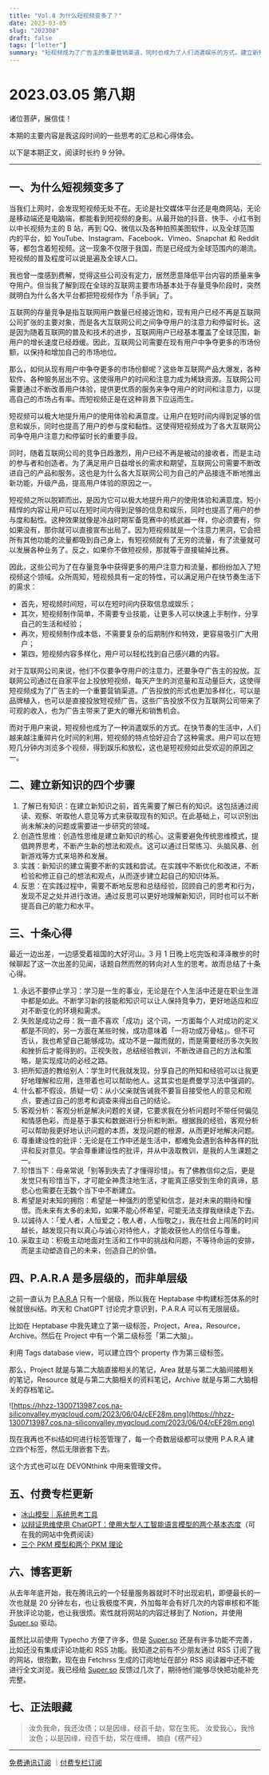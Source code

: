 ```yaml
---
title: "Vol.8 为什么短视频变多了？"
date: 2023-03-05
slug: "202308"
draft: false
tags: ["letter"]
summary: "短视频成为了广告主的重要营销渠道，同时也成为了人们消遣娱乐的方式。建立新知识需要了解已有知识、创造性思维、实践和反思。十条心得包括不断学习、正视失败、分享知识、质疑假设、客观分析、尊重批评、珍惜当下、心怀希望、以诚待人和采取主动。P.A.R.A 可以有无限层级，可以在笔记管理和文件管理中使用。"
---
```


# 2023.03.05 第八期

诸位菩萨，展信佳！

本期的主要内容是我这段时间的一些思考的汇总和心得体会。

以下是本期正文，阅读时长约 9 分钟。

---

## 一、为什么短视频变多了

当我们上网时，会发现短视频无处不在。无论是社交媒体平台还是电商网站，无论是移动端还是电脑端，都能看到短视频的身影。从最开始的抖音、快手、小红书到以中长视频为主的 B 站，再到 QQ、微信以及各种拍照美图软件，以及全球范围内的平台，如 YouTube、Instagram、Facebook、Vimeo、Snapchat 和 Reddit 等，都包含着短视频。这一现象不仅限于我国，而是已经成为全球范围内的潮流。短视频的普及程度可以说是遍及全球人口。

我也曾一度感到费解，觉得这些公司没有定力，居然愿意降低平台内容的质量来争夺用户。但当我了解到现在全球的互联网主要市场基本处于存量竞争阶段时，突然就明白为什么各大平台都把短视频作为「杀手锏」了。

互联网的存量竞争是指互联网用户数量已经接近饱和，现有用户已经不再是互联网公司扩张的主要对象，而是各大互联网公司之间争夺用户的注意力和停留时长。这是因为随着互联网的普及和技术的进步，互联网用户已经基本覆盖了全球范围，新用户的增长速度已经趋缓。因此，互联网公司需要在现有用户中争夺更多的市场份额，以保持和增加自己的市场地位。

那么，如何从现有用户中争夺更多的市场份额呢？这些年互联网产品大爆发，各种软件、各种服务层出不穷。这使得用户的时间和注意力成为稀缺资源。互联网公司需要通过不断改善用户体验，提供更优质的服务来争夺用户的时间和注意力，以提高自己的市场占有率。而短视频正是在这种背景下应运而生。

短视频可以极大地提升用户的使用体验和满意度。让用户在短时间内得到足够的信息和娱乐，同时也提高了用户的参与度和黏性。这使得短视频成为了各大互联网公司争夺用户注意力和停留时长的重要手段。

同时，随着互联网公司的竞争日趋激烈，用户已经不再是被动的接收者，而是主动的参与者和创造者。为了满足用户日益增长的需求和期望，互联网公司需要不断改进自己的产品和服务。这也是为什么各大互联网公司为自己的产品接连不断地推出新功能，升级产品，提高用户体验的原因之一。

短视频之所以脱颖而出，是因为它可以极大地提升用户的使用体验和满意度。短小精悍的内容让用户可以在短时间内得到足够的信息和娱乐，同时也提高了用户的参与度和黏性。这种效果就像是冷战时期军备竞赛中的核武器一样，你必须要有，你如果没有，那你就可以直接宣布出局了。因为短视频就是一个注意力黑洞，它会把所有其他功能的流量都吸到自己身上，有短视频就有了无穷的流量，有了流量就可以发展各种业务了。反之，如果你不做短视频，那就等于直接输掉比赛。

因此，这些公司为了在存量竞争中获得更多的用户注意力和流量，都纷纷加入了短视频这个领域。众所周知，短视频具有一定的特性，可以满足用户在快节奏生活下的需求：

- 首先，短视频时间短，可以在短时间内获取信息或娱乐；
- 其次，短视频制作简单，不需要专业技能，让更多人可以快速上手制作，分享自己的生活和经验；
- 再次，短视频制作成本低，不需要复杂的后期制作和特效，更容易吸引广大用户；
- 第四，短视频内容多样化，用户可以轻松找到自己感兴趣的内容。

对于互联网公司来说，他们不仅要争夺用户的注意力，还要争夺广告主的投放。互联网公司通过在自家平台上投放短视频，每天产生的浏览量和互动量巨大，这使得短视频成为了广告主的一个重要营销渠道。广告投放的形式也更加多样化，可以是品牌植入，也可以是直接投放短视频广告。这些广告投放不仅为互联网公司带来了可观的收入，也为广告主带来了更大的曝光和销售机会。

而对于用户来说，短视频也成为了一种消遣娱乐的方式。在快节奏的生活中，人们越来越注重碎片化时间的利用，短视频的特点恰好迎合了这种需求。用户可以在短短几分钟内浏览多个视频，得到娱乐和放松，这也是短视频如此受欢迎的原因之一。

## 二、建立新知识的四个步骤

1. 了解已有知识：在建立新知识之前，首先需要了解已有的知识。这包括通过阅读、观察、听取他人意见等方式来获取现有的知识。在此基础上，可以识别出尚未解决的问题或需要进一步研究的领域。
2. 创造性思维：创造性思维是建立新知识的核心。这需要避免传统思维模式，提倡跨界思考，不断产生新的想法和观点。这可以通过日常练习、头脑风暴、创新游戏等方式来培养和发展。
3. 实践：新知识的建立需要不断的实践和尝试。在实践中不断优化和改进，不断检验和修正自己的想法和观点，从而逐步建立起自己的知识体系。
4. 反思：在实践过程中，需要不断地反思和总结经验，回顾自己的思考和行为，发现不足之处并进行改进。通过反思可以更好地理解新知识，同时也可以不断提高自己的能力和水平。

## 三、十条心得

最近一边出差，一边感受着祖国的大好河山。3 月 1 日晚上吃完饭和泽泽散步的时候聊起了这一次出差的见闻，话题自然而然的转向对人生的思考。故而总结了十条心得。

1. 永远不要停止学习：学习是一生的事业，无论是在个人生活中还是在职业生涯中都是如此。不断学习新的技能和知识可以让人保持竞争力，更好地适应和应对不断变化的环境和需求。
2. 失败是成功之母：我一直不喜欢「成功」这个词，一方面每个人对成功的定义都是不同的，另一方面在某些时候，成功意味着「一将功成万骨枯」。但不可否认，我也希望自己能够成功。成功不是一蹴而就的，而是需要经历多次失败和挫折后才能得到的。正视失败，总结经验教训，不断改进自己的方法和策略，是实现成功的必经之路。
3. 把所知道的教给别人：学生时代我就发现，分享自己的所知和经验可以让我更好地理解和应用，连带着也可以帮助他人。这其实也是费曼学习法中强调的。
4. 什么都不假设，质疑一切：从小父亲就告诫我不要盲目接受他人的意见和观点，要通过自己的思考和调查来得出自己的结论。
5. 客观分析：客观分析是解决问题的关键，它要求我在分析问题时不带任何偏见和情感色彩，而是基于事实和数据进行分析和判断。根据我的经验，客观分析可以帮助我更好地认识问题的本质，发现问题的根源，从而更好地解决问题。
6. 尊重建设性的批评：无论是在工作中还是生活中，都难免会遇到各种各样的批评和反对意见。学会尊重建设性的批评，并从中汲取教训，是我的人生课题之一。
7. 珍惜当下：母亲常说「别等到失去了才懂得珍惜」。有了佛教信仰之后，更是发觉只有珍惜当下，才可能全神贯注地生活，才能真正感受到生命的真谛，慈悲心也需要在无数个当下中不断建立。
8. 希望是对未知的拥抱：希望是一种强烈的愿望和信念，是对未来的期待和憧憬。而未来有太多的未知，如果不能心怀希望，可能无法支撑我继续走下去。
9. 以诚待人：「爱人者，人恒爱之；敬人者，人恒敬之」，我在社会上闯荡的时间越长，越发现只有以真心与诚心对待他人，才能收获他人的信任与尊重。
10. 采取主动：积极主动地面对生活和工作中的挑战和问题，不等待命运的安排，而是主动塑造自己的未来，创造自己的价值。

## 四、P.A.R.A 是多层级的，而非单层级

之前一直认为 [P.A.R.A](https://fortelabs.com/blog/para/) 只有一个层级，所以我在 Heptabase 中构建标签体系的时候就很纠结。昨天和 ChatGPT 讨论完才意识到，P.A.R.A 可以有无限层级。

比如在 Heptabase 中我先建立了第一级标签，Project，Area，Resource，Archive。然后在 Project 中有一个第二级标签「第二大脑」。

利用 Tags database view，可以建立四个 property 作为第三级标签。

那么，Project 就是与第二大脑直接相关的笔记，Area 就是与第二大脑间接相关的笔记，Resource 就是与第二大脑相关的资料笔记，Archive 就是与第二大脑相关的存档笔记。

![https://hhzz-1300713987.cos.na-siliconvalley.myqcloud.com/2023/06/04/cEF28m.png](https://hhzz-1300713987.cos.na-siliconvalley.myqcloud.com/2023/06/04/cEF28m.png)

现在我再也不纠结如何进行标签管理了，每一个奇数层级都可以使用 P.A.R.A 建立四个标签，然后无限嵌套下去。

这个方式也可以在 DEVONthink 中用来管理文件。

## 五、付费专栏更新

- [冰山模型｜系统思考工具](https://xiaobot.net/post/1fa35412-e324-4c07-8a27-c008cc643a15)
- [以辩证思维使用 ChatGPT：使用大型人工智能语言模型的两个基本态度](https://xiaobot.net/post/c0f4f257-fe0e-4e79-bab5-d1192dab8020)（可在我的网站中免费阅读）
- [三个 PKM 模型和两个 PKM 理论](https://xiaobot.net/post/5c4041df-84aa-403e-a4a0-07e36ff1cdd7)

## 六、博客更新

从去年年底开始，我在腾讯云的一个轻量服务器就时不时出现宕机，即便最长的一次也就是 20 分钟左右，也让我极度不爽，外加每年会有好几次的内容审核和不能开放评论功能，也让我很烦。索性就将网站的内容迁移到了 Notion，并使用 [Super.so](https://super.so/) 驱动。

虽然比以前使用 Typecho 方便了许多，但是 [Super.so](http://super.so/) 还是有许多功能不完善，比如还没有集成评论功能和 RSS 功能。我知道之前有不少朋友通过 RSS 订阅了我的网站，很抱歉，现在由 Fetchrss 生成的订阅地址在部分 RSS 阅读器中还不能进行全文浏览。我已经给 [Super.so](http://super.so/) 反馈过几次了，期待他们能够尽快把功能补充完整。

## 七、正法眼藏

> 汝负我命，我还汝债；以是因缘，经百千劫，常在生死。
汝爱我心，我怜汝色；以是因缘，经百千劫，常在缠缚。
摘自《楞严经》
> 

---

[免费通讯订阅](https://letters.justgoidea.com/) ｜[付费专栏订阅](https://xiaobot.net/p/ywkh?refer=59b4c4c8-52a3-4dd4-b54b-1a81d7a4fb18)